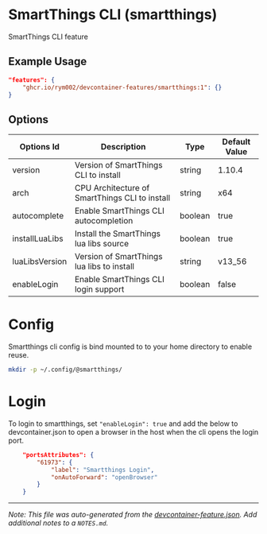 
# SmartThings CLI (smartthings)

SmartThings CLI feature

## Example Usage

```json
"features": {
    "ghcr.io/rym002/devcontainer-features/smartthings:1": {}
}
```

## Options

| Options Id | Description | Type | Default Value |
|-----|-----|-----|-----|
| version | Version of SmartThings CLI to install | string | 1.10.4 |
| arch | CPU Architecture of SmartThings CLI to install | string | x64 |
| autocomplete | Enable SmartThings CLI autocompletion | boolean | true |
| installLuaLibs | Install the SmartThings lua libs source | boolean | true |
| luaLibsVersion | Version of SmartThings lua libs to install | string | v13_56 |
| enableLogin | Enable SmartThings CLI login support | boolean | false |

# Config
Smartthings cli config is bind mounted to to your home directory to enable reuse.

```bash
mkdir -p ~/.config/@smartthings/
```

# Login
To login to smartthings, set `"enableLogin": true` and add the below to devcontainer.json to open a browser in the host when the cli opens the login port.

```json
    "portsAttributes": {
        "61973": {
            "label": "Smartthings Login",
            "onAutoForward": "openBrowser"
        }
    }
```

---

_Note: This file was auto-generated from the [devcontainer-feature.json](https://github.com/rym002/devcontainer-features/blob/main/src/smartthings/devcontainer-feature.json).  Add additional notes to a `NOTES.md`._
